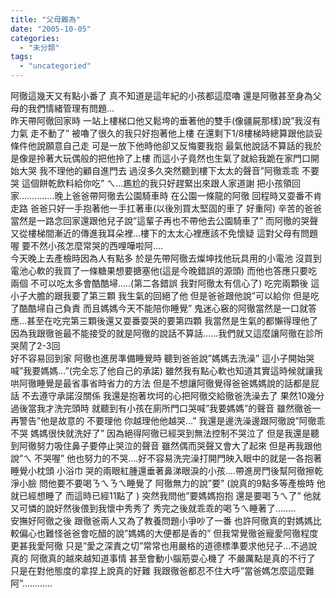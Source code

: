```yaml
---
title: "父母難為"
date: "2005-10-05"
categories: 
  - "未分類"
tags: 
  - "uncategoried"
---
```


阿徹這幾天又有點小番了 真不知道是這年紀的小孩都這麼嚕 還是阿徹甚至身為父母的我們情緒管理有問題…  
昨天帶阿徹回家時 一站上樓梯口他又鬆垮的垂著他的雙手(像疆屍那樣)說”我沒有力氣 走不動了” 被嚕了很久的我只好抱著他上樓 在還剩下1/8樓梯時總算跟他談妥條件他說願意自己走 可是一放下他時他卻又反悔要我抱 最氣他說話不算話的我於是像是拎著大玩偶般的把他拎了上樓 而這小子竟然也生氣了就給我跪在家門口開始大哭 我不理他的顧自進門去 過沒多久突然聽到樓下太太的聲音”阿徹乖乖 不要哭 這個餅乾飲料給你吃” ㄟ…尷尬的我只好趕緊出來跟人家道謝 把小孩領回家…………..晚上爸爸帶阿徹去公園騎車時 在公園一條龍的阿徹 回程時又耍番不肯走路 爸爸只好一手抱著他一手扛著車(以後別買太堅固的車了 好重阿) 辛苦的爸爸當然是一路念回家還跟他兒子說”這輩子再也不帶他去公園騎車了” 而阿徹的哭聲又從樓梯間漸近的傳進我耳朵裡…樓下的太太心裡應該不免懷疑 這對父母有問題喔 要不然小孩怎麼常哭的西哩嘩啦阿….  
今天晚上去產檢時因為人有點多 於是先帶阿徹去燦坤找他玩具用的小電池 沒買到電池心軟的我買了一條糖果想要搪塞他(這是今晚錯誤的源頭) 而他也答應只要吃兩個 不可以吃太多會酷酷埽…..(第二各錯誤 我對阿徹太有信心了) 吃完兩顆後 這小子大膽的跟我要了第三顆 我生氣的回絕了他 但是爸爸跟他說”可以給你 但是吃了酷酷埽自己負責 而且媽媽今天不能陪你睡覺” 鬼迷心竅的阿徹當然是一口就答應…甚至在吃完第三顆後還又耍番耍哭的要第四顆 我當然是生氣的都懶得理他了 因為我跟徹爸最不能接受的就是阿徹的說話不算話……我們就又這麼讓阿徹在診所哭鬧了2-3回  
好不容易回到家 阿徹也進房準備睡覺時 聽到爸爸說”媽媽去洗澡” 這小子開始哭喊”我要媽媽…”(完全忘了他自己的承諾) 雖然我有點心軟也知道其實這時候就讓我哄阿徹睡覺是最省事省時省力的方法 但是不想讓阿徹覺得爸爸媽媽說的話都是屁話 不去遵守承諾沒關係 我還是抱著坎坷的心把阿徹交給徹爸洗澡去了 果然10幾分過後當我才洗完頭時 就聽到有小孩在廁所門口哭喊”我要媽媽”的聲音 雖然徹爸一再警告”他是故意的 不要理他 你越理他他越哭…” 我還是邊洗澡邊跟阿徹說”阿徹乖 不哭 媽媽很快就洗好了” 因為絕得阿徹已經哭到無法控制不哭泣了 但是我還是聽到阿徹努力吸住鼻子要停止哭泣的聲音 雖然偶而哭聲又會大了起來 但是再我跟他說”ㄟ 不哭喔” 他也努力的不哭….好不容易洗完澡打開門映入眼中的就是一各抱著睡覺小枕頭 小浴巾 哭的兩眼紅腫還垂著鼻涕眼淚的小孩….帶進房門後幫阿徹擦乾淨小臉 問他要不要喝ㄋㄟㄋㄟ睡覺了 阿徹無力的說”要” (說真的9點多等產檢時 他就已經想睡了 而這時已經11點了 ) 突然我問他”要媽媽抱抱 還是要喝ㄋㄟ了” 他就又可憐的說好然後偎到我懷中秀秀了 秀完之後就乖乖的喝ㄋㄟ睡著了……..  
安撫好阿徹之後 跟徹爸兩人又為了教養問題小爭吵了一番 也許阿徹真的對媽媽比較偏心也難怪爸爸會吃醋的說”媽媽的大便都是香的” 但我常覺徹爸寵愛阿徹程度更甚我愛阿徹 只是”愛之深責之切”常常也用嚴格的道德標準要求他兒子…不過說真的 阿徹真的越來越知道事情 甚至會動小腦筋耍心機了 不嚴厲點是真的不行了 只是在對他態度的拿捏上說真的好難 我跟徹爸都忍不住大呼”當爸媽怎麼這麼難阿”…………
